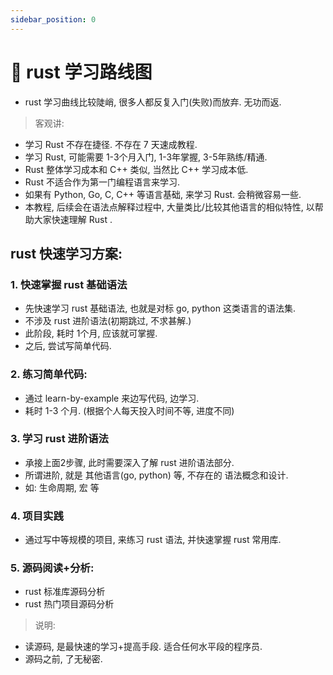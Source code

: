 ```yaml
---
sidebar_position: 0
---
```


# 🦀 rust 学习路线图

- rust 学习曲线比较陡峭, 很多人都反复入门(失败)而放弃. 无功而返.

> 客观讲:

- 学习 Rust 不存在捷径. 不存在 7 天速成教程.
- 学习 Rust, 可能需要 1-3个月入门, 1-3年掌握, 3-5年熟练/精通.
- Rust 整体学习成本和 C++ 类似, 当然比 C++ 学习成本低.
- Rust 不适合作为第一门编程语言来学习.
- 如果有 Python, Go, C, C++ 等语言基础, 来学习 Rust. 会稍微容易一些.
- 本教程, 后续会在语法点解释过程中, 大量类比/比较其他语言的相似特性, 以帮助大家快速理解 Rust .

## rust 快速学习方案:

### 1. 快速掌握 rust 基础语法

- 先快速学习 rust 基础语法, 也就是对标 go, python 这类语言的语法集.
- 不涉及 rust 进阶语法(初期跳过, 不求甚解.)
- 此阶段, 耗时 1个月, 应该就可掌握.
- 之后, 尝试写简单代码.

### 2. 练习简单代码:

- 通过 learn-by-example 来边写代码, 边学习.
- 耗时 1-3 个月. (根据个人每天投入时间不等, 进度不同)

### 3. 学习 rust 进阶语法

- 承接上面2步骤, 此时需要深入了解 rust 进阶语法部分.
- 所谓进阶, 就是 其他语言(go, python) 等, 不存在的 语法概念和设计.
- 如: 生命周期, 宏 等

### 4. 项目实践

- 通过写中等规模的项目, 来练习 rust 语法, 并快速掌握 rust 常用库.

### 5. 源码阅读+分析:

- rust 标准库源码分析
- rust 热门项目源码分析

> 说明:

- 读源码, 是最快速的学习+提高手段. 适合任何水平段的程序员.
- 源码之前, 了无秘密.

